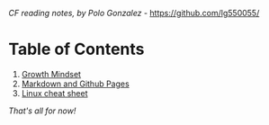 *CF reading notes, by Polo Gonzalez* - <https://github.com/lg550055/>

# Table of Contents

1. [Growth Mindset](growth-mindset.md)
2. [Markdown and Github Pages](markdown.md)
3. [Linux cheat sheet](cheat-sheet.md)

*That's all for now!*

